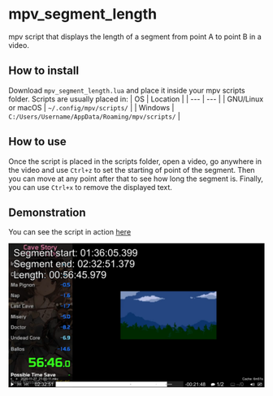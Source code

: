 # mpv_segment_length

mpv script that displays the length of a segment from point A to point B in a video.

## How to install

Download `mpv_segment_length.lua` and place it inside your mpv scripts folder.
Scripts are usually placed in:
| OS | Location |
| --- | --- |
| GNU/Linux or macOS | `~/.config/mpv/scripts/` |
| Windows | `C:/Users/Username/AppData/Roaming/mpv/scripts/` |

## How to use

Once the script is placed in the scripts folder, open a video, go anywhere in the video and use `Ctrl+z` to set the starting of point of the segment. Then you can move at any point after that to see how long the segment is.
Finally, you can use `Ctrl+x` to remove the displayed text.

## Demonstration
You can see the script in action [here](https://twitter.com/Shadax1/status/1685425068292096001)

![demo](https://raw.githubusercontent.com/shadax1/mpv_segment_length/main/demo.png)
